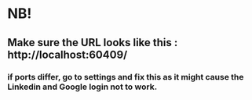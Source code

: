 # NB!
## Make sure the URL looks like this : http://localhost:60409/
### if ports differ, go to settings and fix this as it might cause the Linkedin and Google login not to work.

